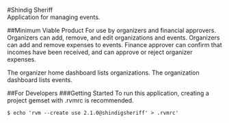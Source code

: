 #Shindig Sheriff  
Application for managing events.  

##Minimum Viable Product
For use by organizers and financial approvers. Organizers can add,  remove, and edit organizations and events. Organizers can add and remove expenses to events. Finance approver can confirm that incomes have been received, and can approve or reject organizer expenses. 

The organizer home dashboard lists organizations. The organization dashboard lists events. 

##For Developers
###Getting Started
To run this application, creating a project gemset with .rvmrc is recommended.  

    $ echo 'rvm --create use 2.1.0@shindigsheriff' > .rvmrc'